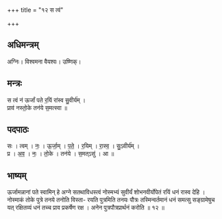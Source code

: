 +++
title = "१२ स त्वं"

+++
## अधिमन्त्रम्
अग्निः। विश्वमना वैयश्वः। उष्णिक्।

## मन्त्रः
स त्वं न॑ ऊर्जां पते र॒यिं रा॑स्व सु॒वीर्य॑म् ।  
प्राव॑ नस्तो॒के तन॑ये स॒मत्स्वा ॥

## पदपाठः
सः । त्वम् । नः॒ । ऊ॒र्जा॒म् । प॒ते॒ । र॒यिम् । रा॒स्व॒ । सु॒ऽवीर्य॑म् ।  
प्र । अ॒व॒ । नः॒ । तो॒के । तन॑ये । स॒मत्ऽसु॑ । आ ॥

## भाष्यम्
ऊर्जामन्नानां पते स्वामिन् हे अग्ने सतथाविधस्त्वं नोस्मभ्यं सुवीर्यं शोभनवीर्योपेतं रयिं धनं रास्व देहि । नोस्माकं तोके पुत्रे तनये तनोति विस्ता- रयति पुत्रमिति तनयः पौत्रः तस्मिन्वर्तमानं धनं समत्सु सङ्ग्रामेषुच यत् रक्षितव्यं धनं तच्च प्राव प्रकर्षेण रक्ष । अनेन पुत्रपौत्रप्रार्थनं करोति ॥ १२ ॥